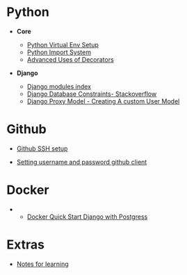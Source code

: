 # Python 

- **Core**
   - [Python Virtual Env Setup](https://packaging.python.org/guides/installing-using-pip-and-virtual-environments/#installing-virtualenv)
   - [Python Import System](https://docs.python.org/3.5/reference/import.html#the-import-system)
   - [Advanced Uses of Decorators](http://archive.oreilly.com/oreillyschool/courses/Python4/Python4-07.html)

- **Django**
  - [Django modules index](https://docs.djangoproject.com/en/2.2/py-modindex/)
  - [Django Database Constraints- Stackoverflow](https://stackoverflow.com/a/49981364/10901575)
  - [Django Proxy Model - Creating A custom User Model ](https://simpleisbetterthancomplex.com/tutorial/2016/07/22/how-to-extend-django-user-model.html)


# Github
  - [Github SSH setup](https://help.github.com/en/github/authenticating-to-github/generating-a-new-ssh-key-and-adding-it-to-the-ssh-agent)

  - [Setting username and password github client](https://help.github.com/en/github/using-git/setting-your-username-in-git)

# Docker
- - [Docker Quick Start Django with Postgress](https://docs.docker.com/compose/django/)

# Extras
- [Notes for learning](https://www.geeksforgeeks.org/)
